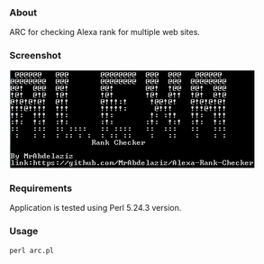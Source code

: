 ### About

ARC  for checking Alexa rank for multiple web sites.

### Screenshot

![Screenshot](_/sc.png)

### Requirements

Application is tested using Perl 5.24.3 version.

### Usage

```
perl arc.pl
```
